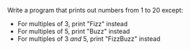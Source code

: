 Write a program that prints out numbers from 1 to 20 except:

- For multiples of 3, print "Fizz" instead
- For multiples of 5, print "Buzz" instead
- For multiples of 3 *and* 5, print "FizzBuzz" instead